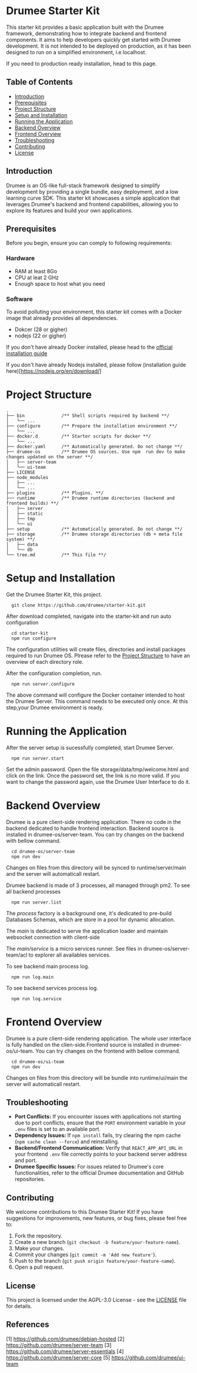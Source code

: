 # Drumee Starter Kit

This starter kit provides a basic application built with the Drumee framework, demonstrating how to integrate backend and frontend components. It aims to help developers quickly get started with Drumee development. It is not intended to be deployed on production, as it has been designed to run on a simplified environment, i.e localhost.

If you need to production ready installation, head to this page.

## Table of Contents

- [Introduction](#introduction)
- [Prerequisites](#prerequisites)
- [Project Structure](#project-structure)
- [Setup and Installation](#setup-and-installation)
- [Running the Application](#running-the-application)
- [Backend Overview](#backend-overview)
- [Frontend Overview](#frontend-overview)
- [Troubleshooting](#troubleshooting)
- [Contributing](#contributing)
- [License](#license)



## Introduction

Drumee is an OS-like full-stack framework designed to simplify development by providing a single bundle, easy deployment, and a low learning curve SDK. This starter kit showcases a simple application that leverages Drumee's backend and frontend capabilities, allowing you to explore its features and build your own applications.


## Prerequisites

Before you begin, ensure you can comply to following requirements:

### Hardware
- RAM at least 8Go
- CPU at leat 2 GHz
- Enough space to host what you need

### Software
To avoid polluting your environment, this starter kit comes with a Docker image that already provides all dependencies. 
- Dokcer (28 or gigher)
- nodejs (22 or gigher)

If you don't have already Docker installed, please head to the [official installation guide](https://docs.docker.com/engine/install/debian/)

If you don't have already Nodejs installed, please follow (installation guide here)[https://nodejs.org/en/download/]


# Project Structure

```
.
├── bin              /** Shell scripts required by backend **/
│   └── ...
├── configure        /** Prepare the installation environment **/
│   └── ...
├── docker.d         /** Starter scripts for docker **/
│   └── ...
├── docker.yaml      /** Automatically generated. Do not change **/
├── drumee-os        /** Drumee OS sources. Use npm  run dev to make changes updated on the server **/
│   ├── server-team
│   └── ui-team
├── LICENSE
├── node_modules
│   ├── ...
│   └── ...
├── plugins          /** Plugins. **/
├── runtime          /** Drumee runtime directories (backend and frontend builds) **/
│   ├── server
│   ├── static
│   ├── tmp
│   └── ui
├── setup            /** Automatically generated. Do not change **/
├── storage          /** Drumee storage directories (db + meta file system) **/
│   ├── data
│   └── db
└── tree.md          /** This file **/
```


# Setup and Installation

Get the Drumee Starter Kit, this project.

```
  git clone https://github.com/drumee/starter-kit.git
```

After download completed, navigate into the starter-kit and run auto configuration

```
  cd starter-kit 
  npm run configure
```

The configuration utilities will create files, directories and install packages required to run Drumee OS. Plrease refer to the [Project Structure](#project-structure) to have an overview of each directory role. 

After the configuration completion, run. 

```
  npm run server.configure

```

The above command will configure the Docker container intended to host the Drumee Server. This command needs to be executed only once. At this step,your Drumee environment is ready.


# Running the Application

 After the server setup is sucessfully completed, start Drumee Server.

```
  npm run server.start
```

Set the admin password. Open the file storage/data/tmp/welcome.html and click on the link. Once the password set, the link is no more valid. If you want to change the password again, use the Drumee User Interface to do it.


# Backend Overview

Drumee is a pure client-side rendering application. There no code in the backend dedicated to handle frontend interaction. Backend source is installed in drumee-os/server-team. You can try changes on the backend with bellow command. 

```
  cd drumee-os/server-team 
  npm run dev
```

Changes on files from this directory will be synced to runtime/server/main and the server will automaticall restart.

Drumee backend is made of 3 processes, all managed through pm2.
To see all backend processes 

```
  npm run server.list
```

The *process* factory is a background one, it's dedicated to pre-build Databases Schemas, which are store in a pool for dynamic allocation.

The *main* is dedicated to serve the application loader and maintain websocket connection with client-side

The *main/service* is a micro services runner. See files in drumee-os/server-team/acl to explorer all availables services.

To see backend main process log. 

```
  npm run log.main
```

To see backend services process log. 

```
  npm run log.service
```

# Frontend Overview
Drumee is a pure client-side rendering application. The whole user interface is fully handled on the clien-side.Frontend source is installed in drumee-os/ui-team. You can try changes on the frontend with bellow command.

```
  cd drumee-os/ui-team 
  npm run dev
```

Changes on files from this directory will be bundle into runtime/ui/main the server will automaticall restart.




## Troubleshooting

*   **Port Conflicts:** If you encounter issues with applications not starting due to port conflicts, ensure that the `PORT` environment variable in your `.env` files is set to an available port.
*   **Dependency Issues:** If `npm install` fails, try clearing the npm cache (`npm cache clean --force`) and reinstalling.
*   **Backend/Frontend Communication:** Verify that `REACT_APP_API_URL` in your frontend `.env` file correctly points to your backend server address and port.
*   **Drumee Specific Issues:** For issues related to Drumee's core functionalities, refer to the official Drumee documentation and GitHub repositories.

## Contributing

We welcome contributions to this Drumee Starter Kit! If you have suggestions for improvements, new features, or bug fixes, please feel free to:

1.  Fork the repository.
2.  Create a new branch (`git checkout -b feature/your-feature-name`).
3.  Make your changes.
4.  Commit your changes (`git commit -m 'Add new feature'`).
5.  Push to the branch (`git push origin feature/your-feature-name`).
6.  Open a pull request.

## License

This project is licensed under the AGPL-3.0 License - see the [LICENSE](LICENSE) file for details.

## References

[1] https://github.com/drumee/debian-hosted
[2] https://github.com/drumee/server-team
[3] https://github.com/drumee/server-essentials
[4] https://github.com/drumee/server-core
[5] https://github.com/drumee/ui-team




